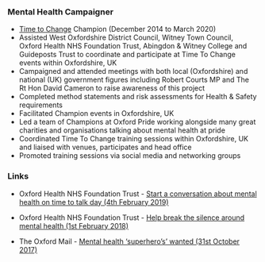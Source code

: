 ### Mental Health Campaigner

-	[Time to Change](https://www.time-to-change.org.uk/) Champion (December 2014 to March 2020)
-	Assisted West Oxfordshire District Council, Witney Town Council, Oxford Health NHS Foundation Trust, Abingdon & Witney College and Guideposts Trust to coordinate and participate at Time To Change events within Oxfordshire, UK
-	Campaigned and attended meetings with both local (Oxfordshire) and national (UK) government figures including Robert Courts MP and The Rt Hon David Cameron to raise awareness of this project
-	Completed method statements and risk assessments for Health & Safety requirements
-	Facilitated Champion events in Oxfordshire, UK
-	Led a team of Champions at Oxford Pride working alongside many great charities and organisations talking about mental health at pride
-	Coordinated Time To Change training sessions within Oxfordshire, UK and liaised with venues, participates and head office
-	Promoted training sessions via social media and networking groups

### Links

-	Oxford Health NHS Foundation Trust - 
[Start a conversation about mental health on time to talk day (4th February 2019)](
https://www.oxfordhealth.nhs.uk/news/start-a-conversation-about-mental-health-on-time-to-talk-day/)

-	Oxford Health NHS Foundation Trust - 
[Help break the silence around mental health (1st February 2018)](https://www.oxfordhealth.nhs.uk/news/help-break-the-silence-around-mental-health/)

-	The Oxford Mail - 
[Mental health ‘superhero’s’ wanted (31st October 2017)](https://www.oxfordmail.co.uk/news/news_bites/15630693.mental-health-superheroes-wanted/)

